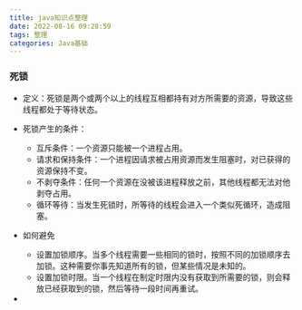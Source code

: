 ```yaml
---
title: java知识点整理
date: 2022-08-16 09:28:59
tags: 整理
categories: Java基础
---
```


### 死锁

- 定义：死锁是两个或两个以上的线程互相都持有对方所需要的资源，导致这些线程都处于等待状态。
- 死锁产生的条件：
  - 互斥条件：一个资源只能被一个进程占用。
  - 请求和保持条件：一个进程因请求被占用资源而发生阻塞时，对已获得的资源保持不变。
  - 不剥夺条件：任何一个资源在没被该进程释放之前，其他线程都无法对他剥夺占用。
  - 循环等待：当发生死锁时，所等待的线程会进入一个类似死循环，造成阻塞。

- 如何避免
  - 设置加锁顺序。当多个线程需要一些相同的锁时，按照不同的加锁顺序去加锁。这种需要你事先知道所有的锁，但某些情况是未知的。
  - 设置加锁时限。当一个线程在制定时限内没有获取到所需要的锁，则会释放已经获取到的锁，然后等待一段时间再重试。

- 
